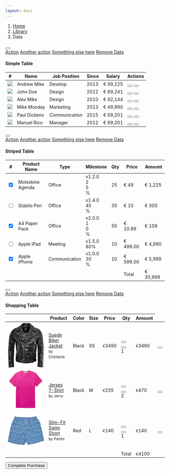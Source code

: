```yaml
---
layout: docs
---
```

<div class="row">
  <ol class="breadcrumb bg-transparent ml-3">
    <li class="breadcrumb-item">
      <a href="#">Home</a>
    </li>
    <li class="breadcrumb-item">
      <a href="#">Library</a>
    </li>
    <li class="breadcrumb-item active">Data</li>
  </ol>
  <div class="col-md-12">
    <div class="card">
      <div class="card-header">
        <div class="tools float-right">
          <div class="dropdown">
            <button type="button" class="btn btn-default dropdown-toggle btn-link btn-icon" data-toggle="dropdown">
              <i class="tim-icons icon-settings-gear-63"></i>
            </button>
            <div class="dropdown-menu dropdown-menu-right">
              <a class="dropdown-item" href="#">Action</a>
              <a class="dropdown-item" href="#">Another action</a>
              <a class="dropdown-item" href="#">Something else here</a>
              <a class="dropdown-item text-danger" href="#">Remove Data</a>
            </div>
          </div>
        </div>
        <h4 class="card-title">Simple Table</h4>
      </div>
      <div class="card-body">
        <div class="table-responsive">
          <table class="table">
            <thead class="text-primary">
              <tr>
                <th class="text-center">
                  #
                </th>
                <th>
                  Name
                </th>
                <th>
                  Job Position
                </th>
                <th class="text-center">
                  Since
                </th>
                <th class="text-right">
                  Salary
                </th>
                <th class="text-right">
                  Actions
                </th>
              </tr>
            </thead>
            <tbody>
              <tr>
                <td class="text-center">
                  <div class="photo">
                    <img src="../../assets/img/tania.jpg">
                  </div>
                </td>
                <td>
                  Andrew Mike
                </td>
                <td>
                  Develop
                </td>
                <td class="text-center">
                  2013
                </td>
                <td class="text-right">
                  € 99,225
                </td>
                <td class="text-right">
                  <button type="button" rel="tooltip" class="btn btn-success btn-link btn-sm btn-icon " data-original-title="Tooltip on top" title="Refresh">
                    <i class="bee-icons fas fa-redo"></i>
                  </button>
                  <button type="button" rel="tooltip" class="btn btn-danger btn-link btn-sm " data-original-title="Tooltip on top" title="Delete">
                    <i class="bee-icons fas fa-minus"></i>
                  </button>
                </td>
              </tr>
              <tr>
                <td class="text-center">
                  <div class="photo">
                    <img src="../../assets/img/robi.jpg">
                  </div>
                </td>
                <td>
                  John Doe
                </td>
                <td>
                  Design
                </td>
                <td class="text-center">
                  2012
                </td>
                <td class="text-right">
                  € 89,241
                </td>
                <td class="text-right">
                  <button type="button" rel="tooltip" class="btn btn-success btn-link btn-sm btn-icon " data-original-title="Tooltip on top" title="Refresh">
                    <i class="bee-icons fas fa-redo"></i>
                  </button>
                  <button type="button" rel="tooltip" class="btn btn-danger btn-link btn-sm " data-original-title="Tooltip on top" title="Delete">
                    <i class="bee-icons fas fa-minus"></i>
                  </button>
                </td>
              </tr>
              <tr>
                <td class="text-center">
                  <div class="photo">
                    <img src="../../assets/img/lora.jpg">
                  </div>
                </td>
                <td>
                  Alex Mike
                </td>
                <td>
                  Design
                </td>
                <td class="text-center">
                  2010
                </td>
                <td class="text-right">
                  € 92,144
                </td>
                <td class="text-right">
                  <button type="button" rel="tooltip" class="btn btn-success btn-link btn-sm btn-icon " data-original-title="Tooltip on top" title="Refresh">
                    <i class="bee-icons fas fa-redo"></i>
                  </button>
                  <button type="button" rel="tooltip" class="btn btn-danger btn-link btn-sm " data-original-title="Tooltip on top" title="Delete">
                    <i class="bee-icons fas fa-minus"></i>
                  </button>
                </td>
              </tr>
              <tr>
                <td class="text-center">
                  <div class="photo">
                    <img src="../../assets/img/jana.jpg">
                  </div>
                </td>
                <td>
                  Mike Monday
                </td>
                <td>
                  Marketing
                </td>
                <td class="text-center">
                  2013
                </td>
                <td class="text-right">
                  € 49,990
                </td>
                <td class="text-right">
                  <button type="button" rel="tooltip" class="btn btn-success btn-link btn-sm btn-icon   btn-neutral  " data-original-title="Tooltip on top" title="Refresh">
                    <i class="bee-icons fas fa-redo"></i>
                  </button>
                  <button type="button" rel="tooltip" class="btn btn-danger btn-link btn-sm   btn-neutral  " data-original-title="Tooltip on top" title="Delete">
                    <i class="bee-icons fas fa-minus"></i>
                  </button>
                </td>
              </tr>
              <tr>
                <td class="text-center">
                  <div class="photo">
                    <img src="../../assets/img/robi.jpg">
                  </div>
                </td>
                <td>
                  Paul Dickens
                </td>
                <td>
                  Communication
                </td>
                <td class="text-center">
                  2015
                </td>
                <td class="text-right">
                  € 69,201
                </td>
                <td class="text-right">
                  <button type="button" rel="tooltip" class="btn btn-success btn-link btn-sm btn-icon   btn-neutral  " data-original-title="Tooltip on top" title="Refresh">
                    <i class="bee-icons fas fa-redo"></i>
                  </button>
                  <button type="button" rel="tooltip" class="btn btn-danger btn-link btn-sm   btn-neutral  " data-original-title="Tooltip on top" title="Delete">
                    <i class="bee-icons fas fa-minus"></i>
                  </button>
                </td>
              </tr>
              <tr>
                <td class="text-center">
                  <div class="photo">
                    <img src="../../assets/img/emilyz.jpg">
                  </div>
                </td>
                <td>
                  Manuel Rico
                </td>
                <td>
                  Manager
                </td>
                <td class="text-center">
                  2012
                </td>
                <td class="text-right">
                  € 99,201
                </td>
                <td class="text-right">
                  <button type="button" rel="tooltip" class="btn btn-success btn-link btn-sm btn-icon   btn-neutral  " data-original-title="Tooltip on top" title="Refresh">
                    <i class="bee-icons fas fa-redo"></i>
                  </button>
                  <button type="button" rel="tooltip" class="btn btn-danger btn-link btn-sm   btn-neutral  " data-original-title="Tooltip on top" title="Delete">
                    <i class="bee-icons fas fa-minus"></i>
                  </button>
                </td>
              </tr>
            </tbody>
          </table>
        </div>
      </div>
    </div>
  </div>
  <div class="col-md-12">
    <div class="card">
      <div class="card-header">
        <div class="tools float-right">
          <div class="dropdown">
            <button type="button" class="btn btn-default dropdown-toggle btn-link btn-icon" data-toggle="dropdown">
              <i class="tim-icons icon-settings-gear-63"></i>
            </button>
            <div class="dropdown-menu dropdown-menu-right">
              <a class="dropdown-item" href="#">Action</a>
              <a class="dropdown-item" href="#">Another action</a>
              <a class="dropdown-item" href="#">Something else here</a>
              <a class="dropdown-item text-danger" href="#">Remove Data</a>
            </div>
          </div>
        </div>
        <h4 class="card-title">Striped Table</h4>
      </div>
      <div class="card-body">
        <div class="table-responsive">
          <table class="table table-striped">
            <thead class="text-primary">
              <tr>
                <th class="text-center">
                  #
                </th>
                <th>
                  Product Name
                </th>
                <th>
                  Type
                </th>
                <th>
                  Milestone
                </th>
                <th class="text-center">
                  Qty
                </th>
                <th class="text-right">
                  Price
                </th>
                <th class="text-right">
                  Amount
                </th>
              </tr>
            </thead>
            <tbody>
              <tr>
                <td class="text-center">
                  <div class="form-check">
                    <label class="form-check-label">
                      <input class="form-check-input" type="checkbox" checked="">
                      <span class="form-check-sign"></span>
                    </label>
                  </div>
                </td>
                <td>
                  Moleskine Agenda
                </td>
                <td>
                  Office
                </td>
                <td>
                  <div class="progress-container">
                    <span class="progress-badge">v1.2.0</span>
                    <div class="progress">
                      <div class="progress-bar" role="progressbar" aria-valuenow="60" aria-valuemin="0" aria-valuemax="100" style="width: 25%;">
                        <span class="progress-value">25%</span>
                      </div>
                    </div>
                  </div>
                </td>
                <td class="text-center">
                  25
                </td>
                <td class="text-right">
                  € 49
                </td>
                <td class="text-right">
                  € 1,225
                </td>
              </tr>
              <tr>
                <td class="text-center">
                  <div class="form-check">
                    <label class="form-check-label">
                      <input class="form-check-input" type="checkbox">
                      <span class="form-check-sign"></span>
                    </label>
                  </div>
                </td>
                <td>
                  Stabilo Pen
                </td>
                <td>
                  Office
                </td>
                <td>
                  <div class="progress-container">
                    <span class="progress-badge">v1.4.0</span>
                    <div class="progress">
                      <div class="progress-bar" role="progressbar" aria-valuenow="60" aria-valuemin="0" aria-valuemax="100" style="width: 45%;">
                        <span class="progress-value">45%</span>
                      </div>
                    </div>
                  </div>
                </td>
                <td class="text-center">
                  30
                </td>
                <td class="text-right">
                  € 10
                </td>
                <td class="text-right">
                  € 300
                </td>
              </tr>
              <tr>
                <td class="text-center">
                  <div class="form-check">
                    <label class="form-check-label">
                      <input class="form-check-input" type="checkbox" checked="">
                      <span class="form-check-sign"></span>
                    </label>
                  </div>
                </td>
                <td>
                  A4 Paper Pack
                </td>
                <td>
                  Office
                </td>
                <td>
                  <div class="progress-container">
                    <span class="progress-badge">v2.0.0</span>
                    <div class="progress">
                      <div class="progress-bar" role="progressbar" aria-valuenow="60" aria-valuemin="0" aria-valuemax="100" style="width: 10%;">
                        <span class="progress-value">10%</span>
                      </div>
                    </div>
                  </div>
                </td>
                <td class="text-center">
                  50
                </td>
                <td class="text-right">
                  € 10.99
                </td>
                <td class="text-right">
                  € 109
                </td>
              </tr>
              <tr>
                <td class="text-center">
                  <div class="form-check">
                    <label class="form-check-label">
                      <input class="form-check-input" type="checkbox">
                      <span class="form-check-sign"></span>
                    </label>
                  </div>
                </td>
                <td>
                  Apple iPad
                </td>
                <td>
                  Meeting
                </td>
                <td>
                  <div class="progress-container">
                    <span class="progress-badge">v1.5.0</span>
                    <div class="progress">
                      <div class="progress-bar" role="progressbar" aria-valuenow="60" aria-valuemin="0" aria-valuemax="100" style="width: 80%;">
                        <span class="progress-value">80%</span>
                      </div>
                    </div>
                  </div>
                </td>
                <td class="text-center">
                  10
                </td>
                <td class="text-right">
                  € 499.00
                </td>
                <td class="text-right">
                  € 4,990
                </td>
              </tr>
              <tr>
                <td class="text-center">
                  <div class="form-check">
                    <label class="form-check-label">
                      <input class="form-check-input" type="checkbox" checked="">
                      <span class="form-check-sign"></span>
                    </label>
                  </div>
                </td>
                <td>
                  Apple iPhone
                </td>
                <td>
                  Communication
                </td>
                <td>
                  <div class="progress-container">
                    <span class="progress-badge">v1.0.0</span>
                    <div class="progress">
                      <div class="progress-bar" role="progressbar" aria-valuenow="60" aria-valuemin="0" aria-valuemax="100" style="width: 30%;">
                        <span class="progress-value">30%</span>
                      </div>
                    </div>
                  </div>
                </td>
                <td class="text-center">
                  10
                </td>
                <td class="text-right">
                  € 599.00
                </td>
                <td class="text-right">
                  € 5,999
                </td>
              </tr>
              <tr>
                <td colspan="5"></td>
                <td class="td-total">Total</td>
                <td class="td-price">€ 35,999</td>
              </tr>
            </tbody>
          </table>
        </div>
      </div>
    </div>
  </div>
  <div class="col-md-12">
    <div class="card">
      <div class="card-header">
        <div class="tools float-right">
          <div class="dropdown">
            <button type="button" class="btn btn-default dropdown-toggle btn-link btn-icon" data-toggle="dropdown">
              <i class="tim-icons icon-settings-gear-63"></i>
            </button>
            <div class="dropdown-menu dropdown-menu-right">
              <a class="dropdown-item" href="#">Action</a>
              <a class="dropdown-item" href="#">Another action</a>
              <a class="dropdown-item" href="#">Something else here</a>
              <a class="dropdown-item text-danger" href="#">Remove Data</a>
            </div>
          </div>
        </div>
        <h4 class="card-title">Shopping Table</h4>
      </div>
      <div class="card-body">
        <div class="table-responsive">
          <table class="table table-shopping">
            <thead class="">
              <tr>
                <th class="text-center">
                </th>
                <th>
                  Product
                </th>
                <th>
                  Color
                </th>
                <th class="text-right">
                  Size
                </th>
                <th class="text-right">
                  Price
                </th>
                <th class="text-right">
                  Qty
                </th>
                <th class="text-right">
                  Amount
                </th>
              </tr>
            </thead>
            <tbody>
              <tr>
                <td>
                  <div class="img-container">
                    <img src="../../assets/img/jacket.png" alt="...">
                  </div>
                </td>
                <td class="td-name">
                  <a href="#jacket">Suede Biker Jacket</a>
                  <br>
                  <small>by Cristianis</small>
                </td>
                <td>
                  Black
                </td>
                <td class="td-number">
                  XS
                </td>
                <td class="td-number">
                  <small>€</small>3490
                </td>
                <td class="td-number">
                  <div class="btn-group">
                    <button class="btn btn-info btn-simple btn-sm"> <i class="bee-icons fas fa-minus"></i> </button>
                    <button class="btn btn-info btn-sm"> <i class="bee-icons bee-icons fas fa-plus"></i> </button>
                  </div>
                  1
                </td>
                <td class="td-number">
                  <small>€</small>3490
                </td>
                <td class="td-actions">
                  <button type="button" rel="tooltip" data-placement="top" title="" class="btn btn-primary btn-link" data-original-title="Remove item">
                    <i class="bee-icons fas fa-times"></i>
                  </button>
                </td>
              </tr>
              <tr>
                <td>
                  <div class="img-container">
                    <img src="../../assets/img/t-shirt.png" alt="...">
                  </div>
                </td>
                <td class="td-name">
                  <a href="#pants">Jersey T-Shirt</a>
                  <br>
                  <small>by Jerry</small>
                </td>
                <td>
                  Black
                </td>
                <td class="td-number">
                  M
                </td>
                <td class="td-number">
                  <small>€</small>235
                </td>
                <td class="td-number">
                  <div class="btn-group">
                    <button class="btn btn-info btn-simple btn-sm"> <i class="bee-icons fas fa-minus"></i> </button>
                    <button class="btn btn-info btn-sm"> <i class="bee-icons bee-icons fas fa-plus"></i> </button>
                  </div>
                  2
                </td>
                <td class="td-number">
                  <small>€</small>470
                </td>
                <td class="td-actions">
                  <button type="button" rel="tooltip" data-placement="top" title="" class="btn btn-primary btn-link" data-original-title="Remove item">
                    <i class="bee-icons fas fa-times"></i>
                  </button>
                </td>
              </tr>
              <tr>
                <td>
                  <div class="img-container">
                    <img src="../../assets/img/gucci.png" alt="...">
                  </div>
                </td>
                <td class="td-name">
                  <a href="#nothing">Slim-Fit Swim Short</a>
                  <br>
                  <small>by Panini</small>
                </td>
                <td>
                  Red
                </td>
                <td class="td-number">
                  L
                </td>
                <td class="td-number">
                  <small>€</small>140
                </td>
                <td class="td-number">
                  <div class="btn-group">
                    <button class="btn btn-info btn-simple btn-sm"> <i class="bee-icons fas fa-minus"></i> </button>
                    <button class="btn btn-info btn-sm"> <i class="bee-icons bee-icons fas fa-plus"></i> </button>
                  </div>
                  1
                </td>
                <td class="td-number">
                  <small>€</small>140
                </td>
                <td class="td-actions">
                  <button type="button" rel="tooltip" data-placement="top" title="" class="btn btn-primary btn-link" data-original-title="Remove item">
                    <i class="bee-icons fas fa-times"></i>
                  </button>
                </td>
              </tr>
              <tr>
                <td colspan="5">
                </td>
                <td class="td-total">
                  Total
                </td>
                <td class="td-price">
                  <small>€</small>4100
                </td>
                <td>
                </td>
              </tr>
            </tbody>
          </table>
          <button type="button" rel="tooltip" class="btn btn-info btn-round float-right mr-5" data-original-title="" title="">
            Complete Purchase
            <i class="tim-icons icon-minimal-right"></i>
          </button>
        </div>
      </div>
    </div>
  </div>
</div>